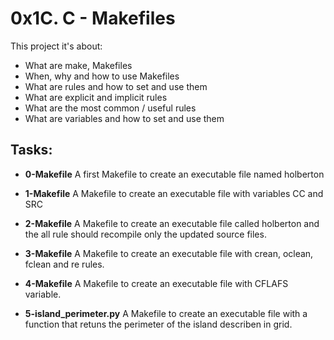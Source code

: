 # 0x1C. C - Makefiles

This project it's about:

- What are make, Makefiles
- When, why and how to use Makefiles
- What are rules and how to set and use them
- What are explicit and implicit rules
- What are the most common / useful rules
- What are variables and how to set and use them

## Tasks:

- **0-Makefile**
  A first Makefile to create an executable file named holberton

- **1-Makefile**
  A Makefile to create an executable file with variables CC and SRC

- **2-Makefile**
  A Makefile to create an executable file called holberton and the all rule should recompile only the updated source files.

- **3-Makefile**
  A Makefile to create an executable file with crean, oclean, fclean and re rules.

- **4-Makefile**
  A Makefile to create an executable file with CFLAFS variable.

- **5-island_perimeter.py**
  A Makefile to create an executable file with a function that retuns the perimeter of the island describen in grid.
